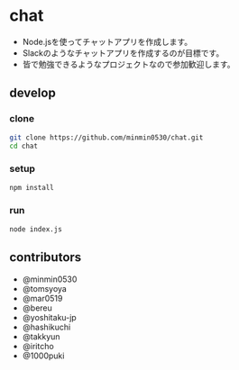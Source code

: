 # chat
- Node.jsを使ってチャットアプリを作成します。  
- Slackのようなチャットアプリを作成するのが目標です。  
- 皆で勉強できるようなプロジェクトなので参加歓迎します。  

## develop
### clone
```sh
git clone https://github.com/minmin0530/chat.git
cd chat
```

### setup
```sh
npm install
```

### run
```sh
node index.js
```

## contributors
- @minmin0530
- @tomsyoya
- @mar0519
- @bereu
- @yoshitaku-jp
- @hashikuchi
- @takkyun
- @iritcho
- @1000puki
